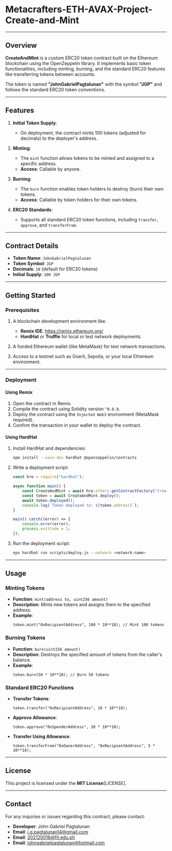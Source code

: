 ﻿# Metacrafters-ETH-AVAX-Project-Create-and-Mint

---

## **Overview**

**CreateAndMint** is a custom ERC20 token contract built on the Ethereum blockchain using the OpenZeppelin library. It implements basic token functionalities, including minting, burning, and the standard ERC20 features like transferring tokens between accounts.  

The token is named **"JohnGabrielPagtalunan"** with the symbol **"JGP"** and follows the standard ERC20 token conventions.

---

## **Features**

1. **Initial Token Supply**:
   - On deployment, the contract mints 100 tokens (adjusted for decimals) to the deployer's address.

2. **Minting**:
   - The `mint` function allows tokens to be minted and assigned to a specific address.  
   - **Access**: Callable by anyone.

3. **Burning**:
   - The `burn` function enables token holders to destroy (burn) their own tokens.
   - **Access**: Callable by token holders for their own tokens.

4. **ERC20 Standards**:
   - Supports all standard ERC20 token functions, including `transfer`, `approve`, and `transferFrom`.

---

## **Contract Details**

- **Token Name**: `JohnGabrielPagtalunan`
- **Token Symbol**: `JGP`
- **Decimals**: `18` (default for ERC20 tokens)
- **Initial Supply**: `100 JGP`

---

## **Getting Started**

### **Prerequisites**

1. A blockchain development environment like:
   - **Remix IDE**: https://remix.ethereum.org/
   - **HardHat** or **Truffle** for local or test network deployments.

2. A funded Ethereum wallet (like MetaMask) for test network transactions.

3. Access to a testnet such as Goerli, Sepolia, or your local Ethereum environment.

---

### **Deployment**

#### Using Remix
1. Open the contract in Remix.
2. Compile the contract using Solidity version `^0.8.9`.
3. Deploy the contract using the `Injected Web3` environment (MetaMask required).
4. Confirm the transaction in your wallet to deploy the contract.

#### Using HardHat
1. Install HardHat and dependencies:
   ```bash
   npm install --save-dev hardhat @openzeppelin/contracts
   ```
2. Write a deployment script:
   ```javascript
   const hre = require("hardhat");

   async function main() {
       const CreateAndMint = await hre.ethers.getContractFactory("CreateAndMint");
       const token = await CreateAndMint.deploy();
       await token.deployed();
       console.log(`Token deployed to: ${token.address}`);
   }

   main().catch((error) => {
       console.error(error);
       process.exitCode = 1;
   });
   ```
3. Run the deployment script:
   ```bash
   npx hardhat run scripts/deploy.js --network <network-name>
   ```

---

## **Usage**

### **Minting Tokens**
- **Function**: `mint(address to, uint256 amount)`
- **Description**: Mints new tokens and assigns them to the specified address.
- **Example**:
   ```solidity
   token.mint("0xRecipientAddress", 100 * 10**18); // Mint 100 tokens
   ```

### **Burning Tokens**
- **Function**: `burn(uint256 amount)`
- **Description**: Destroys the specified amount of tokens from the caller's balance.
- **Example**:
   ```solidity
   token.burn(50 * 10**18); // Burn 50 tokens
   ```

### **Standard ERC20 Functions**
- **Transfer Tokens**:
   ```solidity
   token.transfer("0xRecipientAddress", 10 * 10**18);
   ```
- **Approve Allowance**:
   ```solidity
   token.approve("0xSpenderAddress", 20 * 10**18);
   ```
- **Transfer Using Allowance**:
   ```solidity
   token.transferFrom("0xOwnerAddress", "0xRecipientAddress", 5 * 10**18);
   ```

---

## **License**

This project is licensed under the **MIT License**[LICENSE].

---

## **Contact**

For any inquiries or issues regarding this contract, please contact:
- **Developer**: John Gabriel Pagtalunan
- **Email**: [j.g.pagtalunan14@gmail.com](mailto:j.g.pagtalunan14@gmail.com)
- **Email**: [202120016@fit.edu.ph](mailto:202120016@fit.edu.ph)
- **Email**: [johngabrielpagtalunan@hotmail.com](mailto:johngabrielpagtalunan@hotmail.com)
